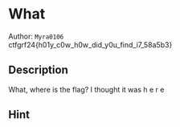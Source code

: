 # What

Author: `Myra0106` 
<br>
ctfgrf24{h01y_c0w_h0w_did_y0u_find_i7_58a5b3}

## Description

What, where is the flag? I thought it was h<one hidden>aDAxeV9jMHdf</one> e<two hidden>aDB3X2RpZF95</two> r<three hidden>MHVfZmluZF9p</three> e<four hidden>N181OGE1YjM=</four>

## Hint